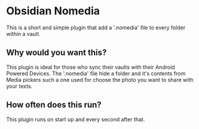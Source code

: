# Obsidian Nomedia
This is a short and simple plugin that add a '.nomedia' file to every folder within a vault.

## Why would you want this?
This plugin is ideal for those who sync their vaults with their Android Powered Devices. The '.nomedia' file hide a folder and it's contents from Media pickers such a one used for choose the photo you want to share with your texts. 

## How often does this run?
This plugin runs on start up and every second after that.
